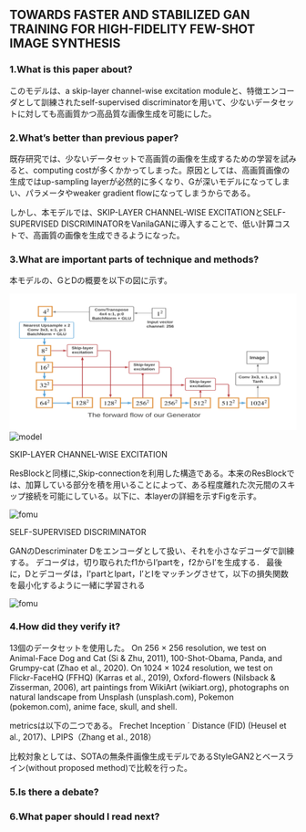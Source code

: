 ## TOWARDS FASTER AND STABILIZED GAN TRAINING FOR HIGH-FIDELITY FEW-SHOT IMAGE SYNTHESIS

### 1.What is this paper about?

このモデルは、a skip-layer channel-wise excitation moduleと、特徴エンコーダとして訓練されたself-supervised discriminatorを用いて、少ないデータセットに対しても高画質かつ高品質な画像生成を可能にした。

### 2.What’s better than previous paper?

既存研究では、少ないデータセットで高画質の画像を生成するための学習を試みると、computing costが多くかかってしまった。原因としては、高画質画像の生成ではup-sampling layerが必然的に多くなり、Gが深いモデルになってしまい、パラメータやweaker gradient flowになってしまうからである。

しかし、本モデルでは、SKIP-LAYER CHANNEL-WISE EXCITATIONとSELF-SUPERVISED DISCRIMINATORをVanilaGANに導入することで、低い計算コストで、高画質の画像を生成できるようになった。

### 3.What are important parts of technique and methods?

本モデルの、GとDの概要を以下の図に示す。

![model](../../img/meta_gan_g.jpg)
![model](../../../img/meta_gan_d.jpg)

SKIP-LAYER CHANNEL-WISE EXCITATION

ResBlockと同様に,Skip-connectionを利用した構造である。本来のResBlockでは、加算している部分を積を用いることによって、ある程度離れた次元間のスキップ接続を可能にしている。以下に、本layerの詳細を示すFigを示す。

![fomu](../../../../img/meta_gan_net.jpg)

SELF-SUPERVISED DISCRIMINATOR


GANのDescriminater Dをエンコーダとして扱い、それを小さなデコーダで訓練する。
デコーダは，切り取られたf1からI’partを，f2からI′を生成する． 最後に，Dとデコーダは，I'partとIpart，I′とIをマッチングさせて，以下の損失関数を最小化するように一緒に学習される

![fomu](ryugo417.github.io/detail/img/meta_gan_eq.jpg)

### 4.How did they verify it?

13個のデータセットを使用した。
On 256 × 256 resolution, we test on Animal-Face Dog and Cat (Si & Zhu, 2011), 100-Shot-Obama, Panda, and Grumpy-cat (Zhao et al., 2020). 
On 1024 × 1024 resolution, we test on Flickr-FaceHQ (FFHQ) (Karras et al., 2019), Oxford-flowers (Nilsback & Zisserman, 2006), art paintings from WikiArt (wikiart.org), photographs on natural landscape from Unsplash (unsplash.com), Pokemon (pokemon.com), anime face, skull, and shell. 

metricsは以下の二つである。
Frechet Inception ´ Distance (FID) (Heusel et al., 2017)、LPIPS（Zhang et al., 2018）

比較対象としては、SOTAの無条件画像生成モデルであるStyleGAN2とベースライン(without proposed method)で比較を行った。


### 5.Is there a debate?

### 6.What paper should I read next?




